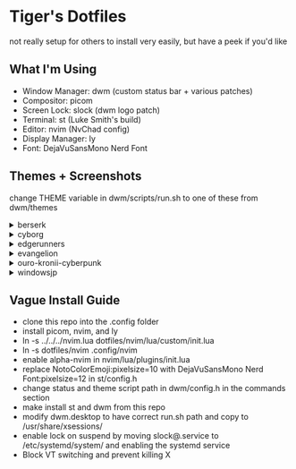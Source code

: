 # Tiger's Dotfiles
not really setup for others to install very easily, but have a peek if you'd like

## What I'm Using
- Window Manager: dwm (custom status bar + various patches)
- Compositor: picom
- Screen Lock: slock (dwm logo patch)
- Terminal: st (Luke Smith's build)
- Editor: nvim (NvChad config)
- Display Manager: ly
- Font: DejaVuSansMono Nerd Font

## Themes + Screenshots
change THEME variable in dwm/scripts/run.sh to one of these from dwm/themes
<details>
  <summary>berserk</summary>
  <img src="https://i.tigr.dev/lelkaeni.png">
  <img src="https://i.tigr.dev/lelkaauq.png">
</details>
<details>
  <summary>cyborg</summary>
  <img src="https://i.tigr.dev/lekw3iuk.png">
  <img src="https://i.tigr.dev/lekw3b0y.png">
</details>
<details>
  <summary>edgerunners</summary>
  <img src="https://i.tigr.dev/leknbszq.png">
  <img src="https://i.tigr.dev/leknb497.png">
</details>
<details>
  <summary>evangelion</summary>
  <img src="https://i.tigr.dev/lekn4vye.png">
  <img src="https://i.tigr.dev/lekn6cv2.png">
</details>
<details>
  <summary>ouro-kronii-cyberpunk</summary>
  <img src="https://i.tigr.dev/leknelyg.png">
  <img src="https://i.tigr.dev/leknfeqd.png">
</details>
<details>
  <summary>windowsjp</summary>
  <img src="https://i.tigr.dev/lelkb0r7.png">
  <img src="https://i.tigr.dev/lelkbu8s.png">
</details>


## Vague Install Guide
- clone this repo into the .config folder
- install picom, nvim, and ly
- ln -s ../../../nvim.lua dotfiles/nvim/lua/custom/init.lua
- ln -s dotfiles/nvim .config/nvim
- enable alpha-nvim in nvim/lua/plugins/init.lua
- replace NotoColorEmoji:pixelsize=10 with DejaVuSansMono Nerd Font:pixelsize=12 in st/config.h
- change status and theme script path in dwm/config.h in the commands section
- make install st and dwm from this repo
- modify dwm.desktop to have correct run.sh path and copy to /usr/share/xsessions/
- enable lock on suspend by moving slock@.service to /etc/systemd/system/ and enabling the systemd service
- Block VT switching and prevent killing X
